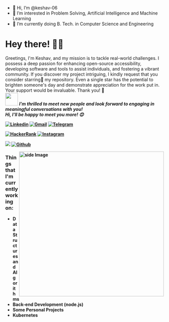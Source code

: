 - 👋 Hi, I’m @keshav-06
- 👀 I’m interested in Problem Solving, Artificial Intelligence and Machine Learning
- 🌱 I’m currently doing B. Tech. in Computer Science and Engineering

<!-- Greeting -->
# Hey there! :wave::smiley:

<!--Introduction -->
Greetings, I'm Keshav, and my mission is to tackle real-world challenges. I possess a deep passion for enhancing open-source accessibility, developing software and tools to assist individuals, and fostering a vibrant community. If you discover my project intriguing, I kindly request that you consider starring:star2: my repository. Even a single star has the potential to brighten someone's day and demonstrate appreciation for the work put in. Your support would be invaluable. Thank you! :pray:
<br>
<img src="https://media.giphy.com/media/LnQjpWaON8nhr21vNW/giphy.gif" width="40"> <em><b>I'm thrilled to meet new people and look forward to engaging in meaningful conversations with you!<br><b>Hi, I'll be happy to meet you more!</b> :blush:</em>

<!-- Your badges -->

[![Linkedin](https://img.shields.io/badge/-Keshav062-blue?style=flat&logo=Linkedin&logoColor=white)](https://www.linkedin.com/in/jatin-fulwani-820229202/)
[![Gmail](https://img.shields.io/badge/-keshav062-c14438?style=flat&logo=Gmail&logoColor=white)](mailto:k.varshney062@gmail.com)
[![Telegram](https://img.shields.io/badge/-@keshav062-blue?style=flat&logo=Telegram&logoColor=white)](https://t.me/keshav062)

[![HackerRank](https://img.shields.io/badge/-Keshav-islamicgreen?style=flat&logo=HackerRank&logoColor=black)](https://www.hackerrank.com/k_varshney062)
[![Instagram](https://img.shields.io/badge/-great_kv-c13584?style=flat&labelColor=c13584&logo=instagram&logoColor=white)](https://www.instagram.com/great_kv)

<!-- Profile View Count and GitStats -->
![](https://komarev.com/ghpvc/?username=keshav-06&style=flat)
[![Github](https://img.shields.io/badge/-Keshav-black?style=flat&labelColor=black&logo=github&logoColor=white)](https://gitstats.me/keshav-06)

<!-- gif Image -->
<img src="https://github.com/JoykishanSharma/JoykishanSharma/blob/master/life_balance.gif" alt="side Image" align="right" width="460" height="auto" />

<!-- current status -->
### Things that I'm currently working on: 
* Data Structures and Algorithms 
* Back-end Development (node.js)
* Some Personal Projects 
* Kubernetes


<!---
keshav-06/keshav-06 is a ✨ special ✨ repository because its `README.md` (this file) appears on your GitHub profile.
You can click the Preview link to take a look at your changes.
--->
